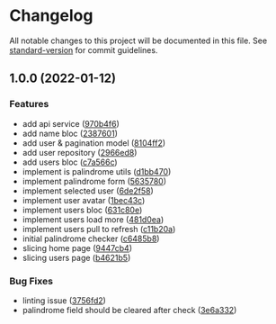 # Changelog

All notable changes to this project will be documented in this file. See [standard-version](https://github.com/conventional-changelog/standard-version) for commit guidelines.

## 1.0.0 (2022-01-12)


### Features

* add api service ([970b4f6](https://github.com/SimiPrambos/suitmedia-intern-test/commit/970b4f693c34b50f22b9b0ef37002be5b82de28f))
* add name bloc ([2387601](https://github.com/SimiPrambos/suitmedia-intern-test/commit/2387601952387912ec640957d42fc19be449aaf4))
* add user & pagination model ([8104ff2](https://github.com/SimiPrambos/suitmedia-intern-test/commit/8104ff228f007e54f8d49e5244b12c089cb53ac8))
* add user repository ([2966ed8](https://github.com/SimiPrambos/suitmedia-intern-test/commit/2966ed88a51f5a013b09e6b62d2e2a9f98d27af3))
* add users bloc ([c7a566c](https://github.com/SimiPrambos/suitmedia-intern-test/commit/c7a566c48349db132d04793d6ef3ea27a2824eda))
* implement is palindrome utils ([d1bb470](https://github.com/SimiPrambos/suitmedia-intern-test/commit/d1bb47042bb84ef502de9aa17e2b1fe54aac9d30))
* implement palindrome form ([5635780](https://github.com/SimiPrambos/suitmedia-intern-test/commit/5635780cd89482792494aa02759e7a41486f5c06))
* implement selected user ([6de2f58](https://github.com/SimiPrambos/suitmedia-intern-test/commit/6de2f58fa4658653b7b213565208facf68fff0c0))
* implement user avatar ([1bec43c](https://github.com/SimiPrambos/suitmedia-intern-test/commit/1bec43c522701add4f26b4ab028d013051c59b9b))
* implement users bloc ([631c80e](https://github.com/SimiPrambos/suitmedia-intern-test/commit/631c80ed273ddb606a77a0dea0a3423471d530de))
* implement users load more ([481d0ea](https://github.com/SimiPrambos/suitmedia-intern-test/commit/481d0ea06ebb6755ff82cd5fe7f5cd2f938a5e41))
* implement users pull to refresh ([c11b20a](https://github.com/SimiPrambos/suitmedia-intern-test/commit/c11b20a364ab972b5582e21ca00c91eb772864c6))
* initial palindrome checker ([c6485b8](https://github.com/SimiPrambos/suitmedia-intern-test/commit/c6485b86c5ef716e5fa437a938043a2acdb7c24c))
* slicing home page ([9447cb4](https://github.com/SimiPrambos/suitmedia-intern-test/commit/9447cb46e58b20de7deb569ac9dc210d9a2330ed))
* slicing users page ([b4621b5](https://github.com/SimiPrambos/suitmedia-intern-test/commit/b4621b5a272d43a624be92db7dab2a9e7c2da423))


### Bug Fixes

* linting issue ([3756fd2](https://github.com/SimiPrambos/suitmedia-intern-test/commit/3756fd239a9aceb04aea7cb82943d2b313a4e451))
* palindrome field should be cleared after check ([3e6a332](https://github.com/SimiPrambos/suitmedia-intern-test/commit/3e6a33238a14376785caa8954bce6363cd258c04))
